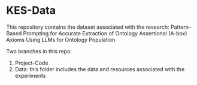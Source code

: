 # KES-Data
This repository contains the dataset associated with the research: Pattern-Based Prompting for Accurate Extraction of Ontology Assertional (A-box) Axioms Using LLMs for Ontology Population

Two branches in this repo:
1. Project-Code
2. Data: this folder includes the data and resources associated with the experiments
